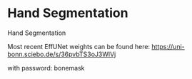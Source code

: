# Hand Segmentation

Hand Segmentation

Most recent EffUNet weights can be found here:
https://uni-bonn.sciebo.de/s/36pvbTS3oJ3WlVj

with password: bonemask